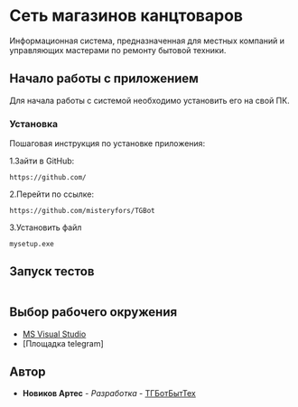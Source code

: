 # Сеть магазинов канцтоваров

Информационная система, предназначенная для местных компаний и управляющих мастерами по ремонту бытовой техники.

## Начало работы с приложением

Для начала работы с системой необходимо установить его на свой ПК.

### Установка

Пошаговая инструкция по установке приложения:

1.Зайти в GitHub:
```
https://github.com/
```
2.Перейти по ссылке:
```
https://github.com/misteryfors/TGBot
```

3.Установить файл
```
mysetup.exe
```

## Запуск тестов


```

```

## Выбор рабочего окружения

* [MS Visual Studio](https://visualstudio.microsoft.com/ru/)
* [Площадка telegram]

## Автор

* **Новиков Артес** - *Разработка* - [ТГБотБытТех](https://github.com/misteryfors/TGBot)
